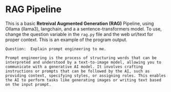 RAG Pipeline
==============

This is a basic **Retreival Augmented Generation (RAG)** Pipeline, using Ollama (llama3), langchain, and a a sentence-transformers model. To use, change the question variable in the `rag.py` file and the web url/text for proper context. This is an example of the program output.

```
Question:  Explain prompt engineering to me.

Prompt engineering is the process of structuring words that can be interpreted and understood by a text-to-image model, allowing you to communicate with a generative AI model. It involves crafting instructions or prompts that can be followed by the AI, such as providing context, specifying styles, or assigning roles. This enables the AI to perform tasks like generating images or writing text based on the input prompt.
```